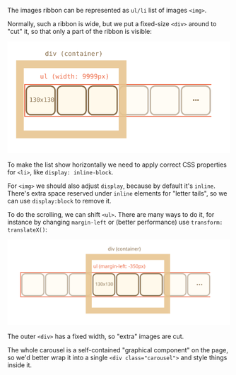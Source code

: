 The images ribbon can be represented as `ul/li` list of images `<img>`.

Normally, such a ribbon is wide, but we put a fixed-size `<div>` around to "cut" it, so that only a part of the ribbon is visible:

![](carousel1.svg)

To make the list show horizontally we need to apply correct CSS properties for `<li>`, like `display: inline-block`.

For `<img>` we should also adjust `display`, because by default it's `inline`.
There's extra space reserved under `inline` elements for "letter tails", so we can use `display:block` to remove it.

To do the scrolling, we can shift `<ul>`.
There are many ways to do it, for instance by changing `margin-left` or (better performance) use `transform: translateX()`:

![](carousel2.svg)

The outer `<div>` has a fixed width, so "extra" images are cut.

The whole carousel is a self-contained "graphical component" on the page, so we'd better wrap it into a single `<div class="carousel">` and style things inside it.
